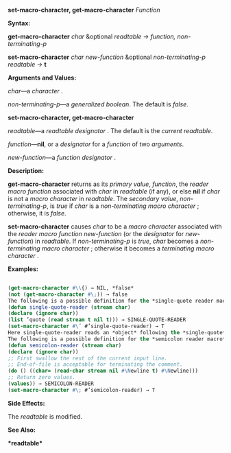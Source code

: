 **set-macro-character, get-macro-character** *Function* 



**Syntax:** 



**get-macro-character** *char* &amp;optional *readtable → function, non-terminating-p* 



**set-macro-character** *char new-function* &amp;optional *non-terminating-p readtable →* **t** 



**Arguments and Values:** 



*char*—a *character* . 



*non-terminating-p*—a *generalized boolean*. The default is *false*. 







 



 



**set-macro-character, get-macro-character** 



*readtable*—a *readtable designator* . The default is the *current readtable*. 



*function*—**nil**, or a *designator* for a *function* of two *arguments*. 



*new-function*—a *function designator* . 



**Description:** 



**get-macro-character** returns as its *primary value*, *function*, the *reader macro function* associated with *char* in *readtable* (if any), or else **nil** if *char* is not a *macro character* in *readtable*. The *secondary value*, *non-terminating-p*, is *true* if *char* is a *non-terminating macro character* ; otherwise, it is *false*. 



**set-macro-character** causes *char* to be a *macro character* associated with the *reader macro function new-function* (or the *designator* for *new-function*) in *readtable*. If *non-terminating-p* is *true*, *char* becomes a *non-terminating macro character* ; otherwise it becomes a *terminating macro character* . 



**Examples:**
```lisp
 
(get-macro-character #\\{) → NIL, *false* 
(not (get-macro-character #\;)) → false 
The following is a possible definition for the *single-quote reader macro* in *standard syntax* : 
(defun single-quote-reader (stream char) 
(declare (ignore char)) 
(list ’quote (read stream t nil t))) → SINGLE-QUOTE-READER 
(set-macro-character #\’ #’single-quote-reader) → T 
Here single-quote-reader reads an *object* following the *single-quote* and returns a *list* of **quote** and that *object*. The *char* argument is ignored. 
The following is a possible definition for the *semicolon reader macro* in *standard syntax* : 
(defun semicolon-reader (stream char) 
(declare (ignore char)) 
;; First swallow the rest of the current input line. 
;; End-of-file is acceptable for terminating the comment. 
(do () ((char= (read-char stream nil #\Newline t) #\Newline))) 
;; Return zero values. 
(values)) → SEMICOLON-READER 
(set-macro-character #\; #’semicolon-reader) → T 

```
**Side Effects:** 



The *readtable* is modified. 



**See Also:** 



**\*readtable\*** 







 



 




